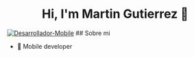 <div align="center">
<h1 align="center">Hi, I'm <a>Martin Gutierrez</a> 👋</h1>
</div>
<a href='https://postimages.org/' target='_blank'><img src='https://i.postimg.cc/3RgxqWst/Desarrollador-Mobile.png' border='0' alt='Desarrollador-Mobile'/></a>
## Sobre mi

- 📲 Mobile developer

<!--
**Martingz27/Martingz27** is a ✨ _special_ ✨ repository because its `README.md` (this file) appears on your GitHub profile.

Here are some ideas to get you started:

- 🔭 I’m currently working on ...
- 🌱 I’m currently learning ...
- 👯 I’m looking to collaborate on ...
- 🤔 I’m looking for help with ...
- 💬 Ask me about ...
- 📫 How to reach me: ...
- 😄 Pronouns: ...
- ⚡ Fun fact: ...
-->
